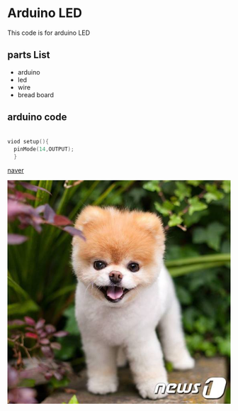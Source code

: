 # Arduino LED
This code is for arduino LED 

## parts List

*  arduino
* led
* wire
* bread board


## arduino code

~~~cpp

viod setup(){
  pinMode(14,OUTPUT);
  }

~~~
[naver](https://www.naver.com)

![image](https://github.com/ally060821/arduino_led/blob/master/image/djdjdjdjdjs.jpg)
